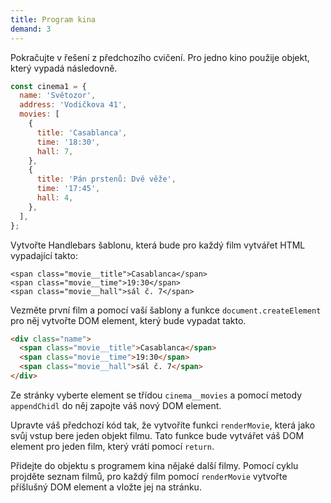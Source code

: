 ```yaml
---
title: Program kina
demand: 3
---
```


Pokračujte v řešení z předchozího cvičení. Pro jedno kino použije objekt, který vypadá následovně.

```js
const cinema1 = {
  name: 'Světozor',
  address: 'Vodičkova 41',
  movies: [
    {
      title: 'Casablanca',
      time: '18:30',
      hall: 7,
    },
    {
      title: 'Pán prstenů: Dvě věže',
      time: '17:45',
      hall: 4,
    },
  ],
};
```

Vytvořte Handlebars šablonu, která bude pro každý film vytvářet HTML vypadající takto:

```
<span class="movie__title">Casablanca</span>
<span class="movie__time">19:30</span>
<span class="movie__hall">sál č. 7</span>
```

Vezměte první film a pomocí vaší šablony a funkce `document.createElement` pro něj vytvořte DOM element, který bude vypadat takto.

```html
<div class="name">
  <span class="movie__title">Casablanca</span>
  <span class="movie__time">19:30</span>
  <span class="movie__hall">sál č. 7</span>
</div>
```

Ze stránky vyberte element se třídou `cinema__movies` a pomocí metody `appendChidl` do něj zapojte váš nový DOM element.

Upravte váš předchozí kód tak, že vytvoříte funkci `renderMovie`, která jako svůj vstup bere jeden objekt filmu. Tato funkce bude vytvářet váš DOM element pro jeden film, který vrátí pomocí `return`.

Přidejte do objektu s programem kina nějaké další filmy. Pomocí cyklu projděte seznam filmů, pro každý film pomocí `renderMovie` vytvořte příšlušný DOM element a vložte jej na stránku.
